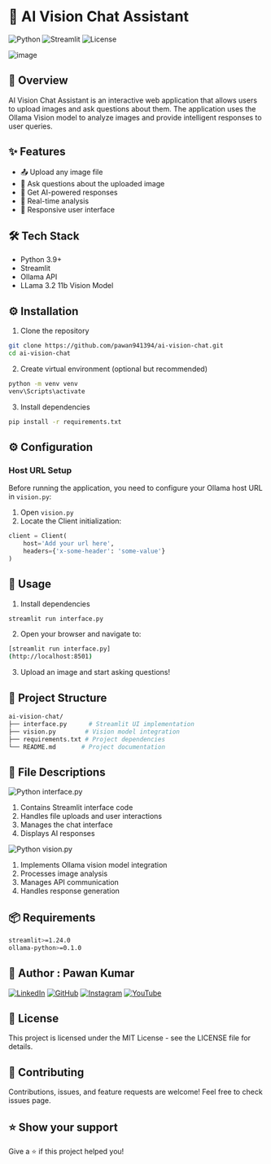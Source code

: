 # 🤖 AI Vision Chat Assistant

![Python](https://img.shields.io/badge/Python-3.9%2B-blue)
![Streamlit](https://img.shields.io/badge/Streamlit-1.24.0%2B-red)
![License](https://img.shields.io/badge/License-MIT-green)

![image](https://github.com/user-attachments/assets/24aace07-8c19-4907-b7b0-5ddc605c74e3)

## 📌 Overview
AI Vision Chat Assistant is an interactive web application that allows users to upload images and ask questions about them. The application uses the Ollama Vision model to analyze images and provide intelligent responses to user queries.

## ✨ Features
- 📤 Upload any image file
- 💬 Ask questions about the uploaded image
- 🤖 Get AI-powered responses
- 🎯 Real-time analysis
- 📱 Responsive user interface

## 🛠️ Tech Stack
- Python 3.9+
- Streamlit
- Ollama API
- LLama 3.2 11b Vision Model

## ⚙️ Installation

1. Clone the repository
```bash
git clone https://github.com/pawan941394/ai-vision-chat.git
cd ai-vision-chat
```
2. Create virtual environment (optional but recommended)
```bash
python -m venv venv
venv\Scripts\activate
```
3. Install dependencies
```bash
pip install -r requirements.txt
```

## ⚙️ Configuration

### Host URL Setup
Before running the application, you need to configure your Ollama host URL in `vision.py`:

1. Open `vision.py`
2. Locate the Client initialization:
```python
client = Client(
    host='Add your url here',  
    headers={'x-some-header': 'some-value'}
)
```

## 🚀 Usage

1. Install dependencies
```bash
streamlit run interface.py
```
2. Open your browser and navigate to:
```bash
[streamlit run interface.py]
(http://localhost:8501)
```
3. Upload an image and start asking questions!

## 📁 Project Structure
```bash
ai-vision-chat/
├── interface.py      # Streamlit UI implementation
├── vision.py        # Vision model integration
├── requirements.txt # Project dependencies
└── README.md       # Project documentation
```

## 📝 File Descriptions
![Python](https://img.shields.io/badge/Python-3.9%2B-blue) interface.py

  1. Contains Streamlit interface code
  2. Handles file uploads and user interactions
  3. Manages the chat interface  
  4. Displays AI responses

![Python](https://img.shields.io/badge/Python-3.9%2B-blue) vision.py
  1. Implements Ollama vision model integration
  2. Processes image analysis
  3. Manages API communication
  4. Handles response generation

## 📦 Requirements
```bash
streamlit>=1.24.0
ollama-python>=0.1.0
```

##  👤 Author : Pawan Kumar

<a href="https://www.linkedin.com/in/pawan941394/"><img alt="LinkedIn" src="https://img.shields.io/badge/LinkedIn-0077B5?style=for-the-badge&logo=linkedin&logoColor=white"></a>  <a href="https://github.com/pawan941394/"><img alt="GitHub" src="https://img.shields.io/badge/GitHub-100000?style=for-the-badge&logo=github&logoColor=white"></a>  <a href="https://www.instagram.com/p_awan__kumar/"><img alt="Instagram" src="https://img.shields.io/badge/Instagram-E4405F?style=for-the-badge&logo=instagram&logoColor=white"></a>  <a href="https://www.youtube.com/@Pawankumar-py4tk"><img alt="YouTube" src="https://img.shields.io/badge/YouTube-FF0000?style=for-the-badge&logo=youtube&logoColor=white"></a>


## 📄 License
This project is licensed under the MIT License - see the LICENSE file for details.

## 🤝 Contributing
Contributions, issues, and feature requests are welcome! Feel free to check issues page.

## ⭐️ Show your support
Give a ⭐️ if this project helped you! 
